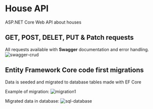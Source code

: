 # House API
ASP.NET Core Web API about houses

## GET, POST, DELET, PUT & Patch requests
All requests available with **Swagger** documentation and error handling.
![swagger-crud](https://github.com/dominicho97/HouseAPI/assets/43000003/d097caca-73b1-4e55-90d0-b2cb4d6da4fb)

## Entity Framework Core code first migrations
Data is seeded and migrated to database tables made with EF Core

Example of migration:
![migration1](https://github.com/dominicho97/HouseAPI/assets/43000003/21f09460-b25f-4b87-9125-ab94538b0059)

Migrated data in database:
![sql-database](https://github.com/dominicho97/HouseAPI/assets/43000003/e17762da-80fa-4607-9ce6-af4de2a1a7d2)

